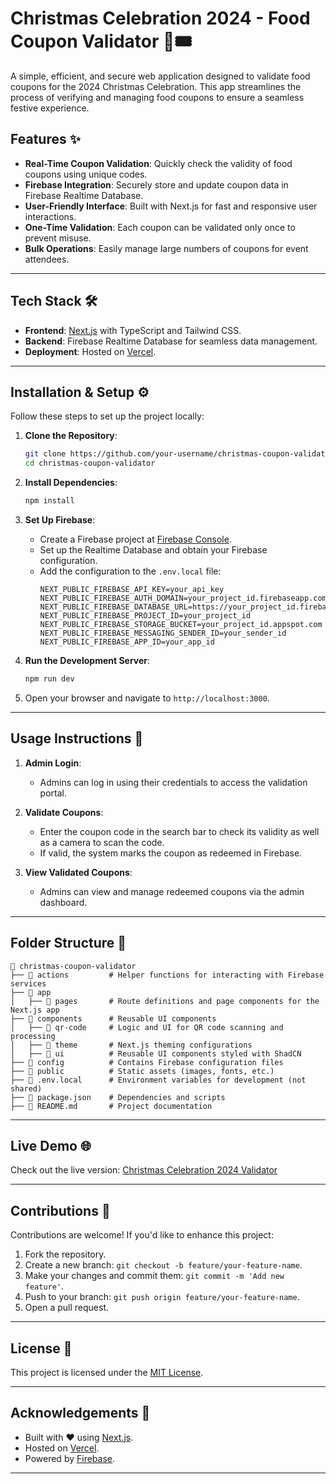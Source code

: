 # Christmas Celebration 2024 - Food Coupon Validator 🎄🎟️

A simple, efficient, and secure web application designed to validate food coupons for the 2024 Christmas Celebration. This app streamlines the process of verifying and managing food coupons to ensure a seamless festive experience. 

## Features ✨

- **Real-Time Coupon Validation**: Quickly check the validity of food coupons using unique codes.
- **Firebase Integration**: Securely store and update coupon data in Firebase Realtime Database.
- **User-Friendly Interface**: Built with Next.js for fast and responsive user interactions.
- **One-Time Validation**: Each coupon can be validated only once to prevent misuse.
- **Bulk Operations**: Easily manage large numbers of coupons for event attendees.

---

## Tech Stack 🛠️

- **Frontend**: [Next.js](https://nextjs.org/) with TypeScript and Tailwind CSS.
- **Backend**: Firebase Realtime Database for seamless data management.
- **Deployment**: Hosted on [Vercel](https://vercel.com/).

---

## Installation & Setup ⚙️

Follow these steps to set up the project locally:

1. **Clone the Repository**:
   ```bash
   git clone https://github.com/your-username/christmas-coupon-validator.git
   cd christmas-coupon-validator
   ```

2. **Install Dependencies**:
   ```bash
   npm install
   ```

3. **Set Up Firebase**:
   - Create a Firebase project at [Firebase Console](https://console.firebase.google.com/).
   - Set up the Realtime Database and obtain your Firebase configuration.
   - Add the configuration to the `.env.local` file:
     ```env
     NEXT_PUBLIC_FIREBASE_API_KEY=your_api_key
     NEXT_PUBLIC_FIREBASE_AUTH_DOMAIN=your_project_id.firebaseapp.com
     NEXT_PUBLIC_FIREBASE_DATABASE_URL=https://your_project_id.firebaseio.com
     NEXT_PUBLIC_FIREBASE_PROJECT_ID=your_project_id
     NEXT_PUBLIC_FIREBASE_STORAGE_BUCKET=your_project_id.appspot.com
     NEXT_PUBLIC_FIREBASE_MESSAGING_SENDER_ID=your_sender_id
     NEXT_PUBLIC_FIREBASE_APP_ID=your_app_id
     ```

4. **Run the Development Server**:
   ```bash
   npm run dev
   ```

5. Open your browser and navigate to `http://localhost:3000`.

---

## Usage Instructions 📖

1. **Admin Login**:
   - Admins can log in using their credentials to access the validation portal.

2. **Validate Coupons**:
   - Enter the coupon code in the search bar to check its validity as well as a camera to scan the code.
   - If valid, the system marks the coupon as redeemed in Firebase.

3. **View Validated Coupons**:
   - Admins can view and manage redeemed coupons via the admin dashboard.

---

## Folder Structure 📂

```
📁 christmas-coupon-validator
├── 📁 actions         # Helper functions for interacting with Firebase services
├── 📁 app
│   ├── 📁 pages       # Route definitions and page components for the Next.js app
├── 📁 components      # Reusable UI components
│   ├── 📁 qr-code     # Logic and UI for QR code scanning and processing
│   ├── 📁 theme       # Next.js theming configurations
│   ├── 📁 ui          # Reusable UI components styled with ShadCN
├── 📁 config          # Contains Firebase configuration files
├── 📁 public          # Static assets (images, fonts, etc.)
├── 📄 .env.local      # Environment variables for development (not shared)
├── 📄 package.json    # Dependencies and scripts
├── 📄 README.md       # Project documentation
```

---

## Live Demo 🌐

Check out the live version: [Christmas Celebration 2024 Validator](https://your-deployment-url.vercel.app)

---

## Contributions 🤝

Contributions are welcome! If you'd like to enhance this project:

1. Fork the repository.
2. Create a new branch: `git checkout -b feature/your-feature-name`.
3. Make your changes and commit them: `git commit -m 'Add new feature'`.
4. Push to your branch: `git push origin feature/your-feature-name`.
5. Open a pull request.

---

## License 📜

This project is licensed under the [MIT License](LICENSE).

---

## Acknowledgements 🙏

- Built with ❤️ using [Next.js](https://nextjs.org/).
- Hosted on [Vercel](https://vercel.com/).
- Powered by [Firebase](https://firebase.google.com/).

---
